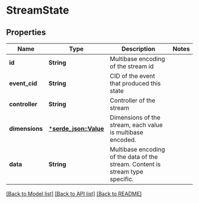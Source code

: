 # StreamState

## Properties
Name | Type | Description | Notes
------------ | ------------- | ------------- | -------------
**id** | **String** | Multibase encoding of the stream id | 
**event_cid** | **String** | CID of the event that produced this state | 
**controller** | **String** | Controller of the stream | 
**dimensions** | [***serde_json::Value**](.md) | Dimensions of the stream, each value is multibase encoded. | 
**data** | **String** | Multibase encoding of the data of the stream. Content is stream type specific. | 

[[Back to Model list]](../README.md#documentation-for-models) [[Back to API list]](../README.md#documentation-for-api-endpoints) [[Back to README]](../README.md)



